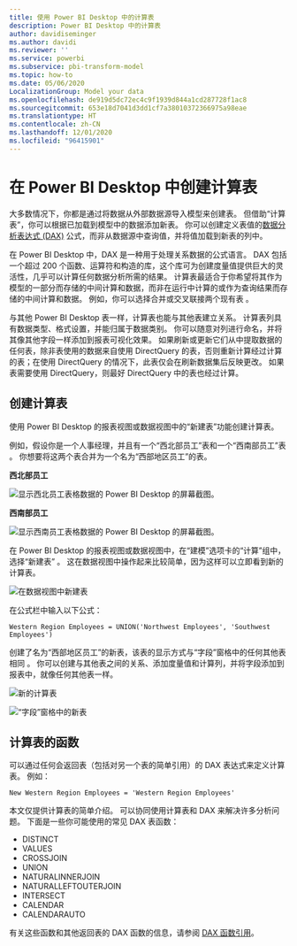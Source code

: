 ```yaml
---
title: 使用 Power BI Desktop 中的计算表
description: Power BI Desktop 中的计算表
author: davidiseminger
ms.author: davidi
ms.reviewer: ''
ms.service: powerbi
ms.subservice: pbi-transform-model
ms.topic: how-to
ms.date: 05/06/2020
LocalizationGroup: Model your data
ms.openlocfilehash: de919d5dc72ec4c9f1939d844a1cd287728f1ac8
ms.sourcegitcommit: 653e18d7041d3dd1cf7a38010372366975a98eae
ms.translationtype: HT
ms.contentlocale: zh-CN
ms.lasthandoff: 12/01/2020
ms.locfileid: "96415901"
---
```

# <a name="create-calculated-tables-in-power-bi-desktop"></a>在 Power BI Desktop 中创建计算表
大多数情况下，你都是通过将数据从外部数据源导入模型来创建表。 但借助“计算表”，你可以根据已加载到模型中的数据添加新表。 你可以创建定义表值的[数据分析表达式 (DAX)](/dax/index) 公式，而非从数据源中查询值，并将值加载到新表的列中。

在 Power BI Desktop 中，DAX 是一种用于处理关系数据的公式语言。 DAX 包括一个超过 200 个函数、运算符和构造的库，这个库可为创建度量值提供巨大的灵活性，几乎可以计算任何数据分析所需的结果。 计算表最适合于你希望将其作为模型的一部分而存储的中间计算和数据，而非在运行中计算的或作为查询结果而存储的中间计算和数据。 例如，你可以选择合并或交叉联接两个现有表 。

与其他 Power BI Desktop 表一样，计算表也能与其他表建立关系。 计算表列具有数据类型、格式设置，并能归属于数据类别。 你可以随意对列进行命名，并将其像其他字段一样添加到报表可视化效果。 如果刷新或更新它们从中提取数据的任何表，除非表使用的数据来自使用 DirectQuery 的表，否则重新计算经过计算的表；在使用 DirectQuery 的情况下，此表仅会在刷新数据集后反映更改。 如果表需要使用 DirectQuery，则最好 DirectQuery 中的表也经过计算。

## <a name="create-a-calculated-table"></a>创建计算表

使用 Power BI Desktop 的报表视图或数据视图中的“新建表”功能创建计算表。

例如，假设你是一个人事经理，并且有一个“西北部员工”表和一个“西南部员工”表 。 你想要将这两个表合并为一个名为“西部地区员工”的表。

**西北部员工**

 ![显示西北员工表格数据的 Power BI Desktop 的屏幕截图。](media/desktop-calculated-tables/calctables_nwempl.png)

**西南部员工**

 ![显示西南员工表格数据的 Power BI Desktop 的屏幕截图。](media/desktop-calculated-tables/calctables_swempl.png)

在 Power BI Desktop 的报表视图或数据视图中，在“建模”选项卡的“计算”组中，选择“新建表”  。 这在数据视图中操作起来比较简单，因为这样可以立即看到新的计算表。

 ![在数据视图中新建表](media/desktop-calculated-tables/calctables_formulabarempty.png)

在公式栏中输入以下公式：

```dax
Western Region Employees = UNION('Northwest Employees', 'Southwest Employees')
```

创建了名为“西部地区员工”的新表，该表的显示方式与“字段”窗格中的任何其他表相同 。 你可以创建与其他表之间的关系、添加度量值和计算列，并将字段添加到报表中，就像任何其他表一样。

 ![新的计算表](media/desktop-calculated-tables/calctables_westregionempl.png)

 ![“字段”窗格中的新表](media/desktop-calculated-tables/calctables_fieldlist.png)

## <a name="functions-for-calculated-tables"></a>计算表的函数

可以通过任何会返回表（包括对另一个表的简单引用）的 DAX 表达式来定义计算表。 例如：

```dax
New Western Region Employees = 'Western Region Employees'
```

本文仅提供计算表的简单介绍。 可以协同使用计算表和 DAX 来解决许多分析问题。 下面是一些你可能使用的常见 DAX 表函数：

* DISTINCT
* VALUES
* CROSSJOIN
* UNION
* NATURALINNERJOIN
* NATURALLEFTOUTERJOIN
* INTERSECT
* CALENDAR
* CALENDARAUTO

有关这些函数和其他返回表的 DAX 函数的信息，请参阅 [DAX 函数引用](/dax/dax-function-reference)。

